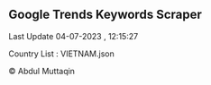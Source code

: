 

## Google Trends Keywords Scraper 
 
Last Update 04-07-2023 , 12:15:27

Country List :
VIETNAM.json



© Abdul Muttaqin 
